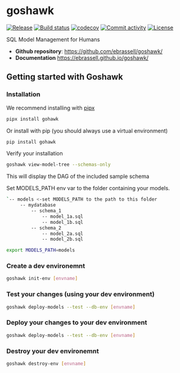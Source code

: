 # goshawk

[![Release](https://img.shields.io/github/v/release/ebrassell/goshawk)](https://img.shields.io/github/v/release/ebrassell/goshawk)
[![Build status](https://img.shields.io/github/actions/workflow/status/ebrassell/goshawk/main.yml?branch=main)](https://github.com/ebrassell/goshawk/actions/workflows/main.yml?query=branch%3Amain)
[![codecov](https://codecov.io/gh/ebrassell/goshawk/branch/main/graph/badge.svg)](https://codecov.io/gh/ebrassell/goshawk)
[![Commit activity](https://img.shields.io/github/commit-activity/m/ebrassell/goshawk)](https://img.shields.io/github/commit-activity/m/ebrassell/goshawk)
[![License](https://img.shields.io/github/license/ebrassell/goshawk)](https://img.shields.io/github/license/ebrassell/goshawk)

SQL Model Management for Humans

- **Github repository**: <https://github.com/ebrassell/goshawk/>
- **Documentation** <https://ebrassell.github.io/goshawk/>

## Getting started with Goshawk

### Installation

We recommend installing with [pipx](https://pipx.pypa.io/stable/)

```bash
pipx install gohawk
```

Or install with pip (you should always use a virtual environment)

```bash
pip install gohawk
```

Verify your installation

```bash
goshawk view-model-tree --schemas-only
```

This will display the DAG of the included sample schema

Set MODELS_PATH env var to the folder containing your models.

```bash
`-- models <-set MODELS_PATH to the path to this folder
     -- mydatabase
         -- schema_1
             -- model_1a.sql
             -- model_1b.sql
         -- schema_2
             -- model_2a.sql
             -- model_2b.sql

export MODELS_PATH=models
```

### Create a dev environemnt

```bash
goshawk init-env [envname]
```

### Test your changes (using your dev environment)

```bash
goshawk deploy-models --test --db-env [envname]
```

### Deploy your changes to your dev environment

```bash
goshawk deploy-models --test --db-env [envname]
```

### Destroy your dev environemnt

```bash
goshawk destroy-env [envname]
```
